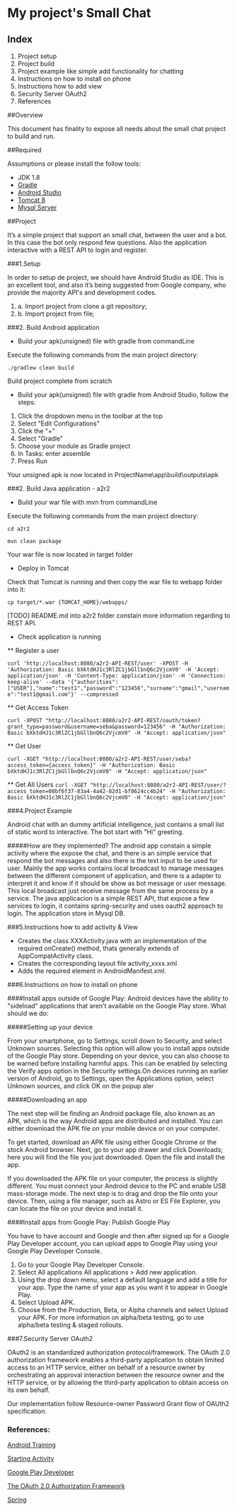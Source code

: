 # My project's Small Chat


## Index
1. Project setup
1. Project build
1. Project example like simple add functionality for chatting
1. Instructions on how to install on phone
1. Instructions how to add view
1. Security Server OAuth2
1. References


##Overview

This document has finality to expose all needs about the small chat project to build and run.



##Required

Assumptions or please install the follow tools:

* JDK 1.8
* [Gradle](https://gradle.org/)
* [Android Studio](https://developer.android.com/studio/index.html)
* [Tomcat 8](https://tomcat.apache.org/index.html)
* [Mysql Server](https://dev.mysql.com/downloads/mysql/5.6.html)

##Project

It’s a simple project that support an small chat, between the user and a bot. In this case the bot only respond few questions. Also the application interactive with a REST API to login and register.


###1.Setup

In order to setup de project, we should have Android Studio as IDE. This is an excellent tool, and also it’s being suggested from Google company, who provide the majority API's and development codes.

1. a. Import project from clone a git repository;
1. b. Import project from file;


###2. Build Android application

*  Build your apk(unsigned) file with gradle from commandLine

Execute the following commands from the main project directory:

`./gradlew clean build`

Build project complete from scratch

* Build your apk(unsigned) file with gradle from Android Studio, follow the steps:

1. Click the dropdown menu in the toolbar at the top
1. Select "Edit Configurations"
1. Click the "+"
1. Select "Gradle"
1. Choose your module as Gradle project
1. In Tasks: enter assemble
1. Press Run

Your unsigned apk is now located in ProjectName\app\build\outputs\apk


###2. Build Java application - a2r2

*  Build your war file with mvn from commandLine

Execute the following commands from the main project directory:

`cd a2r2`

`mvn clean package`

Your war file is now located in target folder

* Deploy in Tomcat

Check that Tomcat is running and then copy the war file to webapp folder into it:

`cp target/*.war {TOMCAT_HOME}/webapps/`

 [TODO] README.md into a2r2 folder constain more information regarding to REST API.

* Check application is running 

** Register a user

`curl 'http://localhost:8080/a2r2-API-REST/user' -XPOST -H 'Authorization: Basic bXktdHJ1c3RlZC1jbGllbnQ6c2VjcmV0' -H 'Accept: application/json' -H 'Content-Type: application/json' -H 'Connection: keep-alive' --data '{"authorities":["USER"],"name":"test1","password":"123456","surname":"gmail","username":"test1@gmail.com"}' --compressed`

** Get Access Token

`curl -XPOST "http://localhost:8080/a2r2-API-REST/oauth/token?grant_type=password&username=seba&password=123456" -H "Authorization: Basic bXktdHJ1c3RlZC1jbGllbnQ6c2VjcmV0" -H "Accept: application/json"`

** Get User

`curl -XGET "http://localhost:8080/a2r2-API-REST/user/seba?access_token={access_token}" -H "Authorization: Basic bXktdHJ1c3RlZC1jbGllbnQ6c2VjcmV0" -H "Accept: application/json"`

** Get All Users
`curl -XGET "http://localhost:8080/a2r2-API-REST/user/?access_token=00bf6f37-83a4-4a42-82d1-bf0624cc4b24" -H "Authorization: Basic bXktdHJ1c3RlZC1jbGllbnQ6c2VjcmV0" -H "Accept: application/json"`


###4.Project Example

Android chat with an dummy artificial intelligence, just contains a small list of static word to interactive. The bot start with "Hi" greeting.

#####How are they implemented?
The android app constain a simple activity where the expose the chat, and there is an simple service that respond the bot messages and also there is the text input to be used for user. 
Mainly the app works contains local broadcast to manage messages between the different component of application, and there is a adapter to interpret it and know if it should be show as bot message or user message. This local broadcast just receive message from the same process by a service.
The java applicacion is a simple REST API, that expose a few services to login, it contains spring-security and uses oauth2 approach to login. The application store in Mysql DB.


###5.Instructions how to add activity & View

* Creates the class XXXActivity.java with an implementation of the required onCreate() method, thats generally extends of AppCompatActivity class.
* Creates the corresponding layout file activity_xxxx.xml
* Adds the required <activity> element in AndroidManifest.xml.



###6.Instructions on how to install on phone


####Install apps outside of Google Play:
Android devices have the ability to "sideload" applications that aren't available on the Google Play store. What should we do:

#####Setting up your device

From your smartphone, go to Settings, scroll down to Security, and select Unknown sources. Selecting this option will allow you to install apps outside of the Google Play store. Depending on your device, you can also choose to be warned before installing harmful apps. This can be enabled by selecting the Verify apps option in the Security settings.On devices running an earlier version of Android, go to Settings, open the Applications option, select Unknown sources, and click OK on the popup aler

#####Downloading an app

The next step will be finding an Android package file, also known as an APK, which is the way Android apps are distributed and installed. 
You can either download the APK file on your mobile device or on your computer. 

To get started, download an APK file using either Google Chrome or the stock Android browser. Next, go to your app drawer and click Downloads; here you will find the file you just downloaded. Open the file and install the app.

If you downloaded the APK file on your computer, the process is slightly different. You must connect your Android device to the PC and enable USB mass-storage mode. The next step is to drag and drop the file onto your device. Then, using a file manager, such as Astro or ES File Explorer, you can locate the file on your device and install it.


####Install apps from Google Play: Publish Google Play

You have to have account and Google and then after signed up for a Google Play Developer account, you can upload apps to Google Play using your Google Play Developer Console.

1. Go to your Google Play Developer Console.
1. Select All applications All applications > Add new application.
1. Using the drop down menu, select a default language and add a title for your app. Type the name of your app as you want it to appear in Google Play.
1. Select Upload APK.
1. Choose from the Production, Beta, or Alpha channels and select Upload your APK. For more information on alpha/beta testing, go to use alpha/beta testing & staged rollouts.


###7.Security Server OAuth2

OAuth2 is an standardized authorization protocol/framework. The OAuth 2.0 authorization framework enables a third-party application to obtain limited access to an HTTP service, either on behalf of a resource owner by orchestrating an approval interaction between the resource owner and the HTTP service, or by allowing the third-party application to obtain access on its own behalf.

Our implementation follow Resource-owner Password Grant flow of OAUth2 specification.



### References:
[Android Training](https://developer.android.com/training/basics/firstapp/starting-activity.html)

[Starting Activity](https://developer.android.com/training/basics/firstapp/starting-activity.html)

[Google Play Developer](https://play.google.com/apps/publish/signup/)

[The OAuth 2.0 Authorization Framework](https://tools.ietf.org/html/rfc6749)

[Spring](http://projects.spring.io/spring-framework/)
